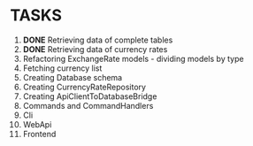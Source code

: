 # TASKS

1. **DONE** Retrieving data of complete tables
2. **DONE** Retrieving data of currency rates
3. Refactoring ExchangeRate models - dividing models by type
4. Fetching currency list
5. Creating Database schema
6. Creating CurrencyRateRepository
7. Creating ApiClientToDatabaseBridge
8. Commands and CommandHandlers
9. Cli
10. WebApi
11. Frontend
